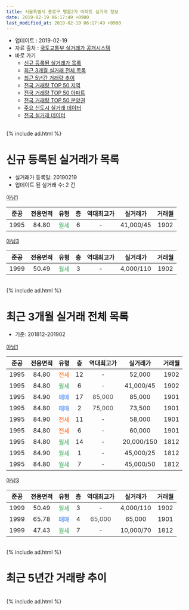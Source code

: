 ```yaml
---
title: 서울특별시 종로구 명륜2가 아파트 실거래 정보
date: 2019-02-19 06:17:49 +0900
last_modified_at: 2019-02-19 06:17:49 +0900
---
```


* 업데이트 : 2019-02-19
* 자료 출처 : [국토교통부 실거래가 공개시스템](http://rt.molit.go.kr)
* 바로 가기
    * [신규 등록된 실거래가 목록](#신규-등록된-실거래가-목록)
    * [최근 3개월 실거래 전체 목록](#최근-3개월-실거래-전체-목록)
    * [최근 5년간 거래량 추이](#최근-5년간-거래량-추이)
    * [전국 거래량 TOP 50 지역](https://inasie.github.io/apt-trade-info/최근-3개월-전국에서-가장-거래가-많이-발생한-지역)
    * [전국 거래량 TOP 50 아파트](https://inasie.github.io/apt-trade-info/최근-3개월-전국에서-가장-거래가-많이-발생한-아파트)
    * [전국 거래량 TOP 50 분양권](https://inasie.github.io/apt-trade-info/최근-3개월-전국에서-가장-거래가-많이-발생한-분양권)
    * [주요 신도시 실거래 데이터](https://inasie.github.io/apt-trade-info/주요-신도시)
    * [전국 실거래 데이터](https://inasie.github.io/apt-trade-info/전국)
<br>
{% include ad.html %}
<br>

# 신규 등록된 실거래가 목록
* 실거래가 등록일: 20190219
* 업데이트 된 실거래 수: 2 건


[아남1](https://search.naver.com/search.naver?query=%EC%84%9C%EC%9A%B8%ED%8A%B9%EB%B3%84%EC%8B%9C+%EC%A2%85%EB%A1%9C%EA%B5%AC+%EB%AA%85%EB%A5%9C2%EA%B0%80+%EC%95%84%EB%82%A81)

|준공|전용면적|유형|층|역대최고가|실거래가|거래월|
|:---:|:---:|:---:|:---:|:---:|:---:|:---:|
|1995|84.80|<span style="color:#34a853">월세</span>|6|<span style="color:#444444">-</span>|41,000/45|1902|

[아남3](https://search.naver.com/search.naver?query=%EC%84%9C%EC%9A%B8%ED%8A%B9%EB%B3%84%EC%8B%9C+%EC%A2%85%EB%A1%9C%EA%B5%AC+%EB%AA%85%EB%A5%9C2%EA%B0%80+%EC%95%84%EB%82%A83)

|준공|전용면적|유형|층|역대최고가|실거래가|거래월|
|:---:|:---:|:---:|:---:|:---:|:---:|:---:|
|1999|50.49|<span style="color:#34a853">월세</span>|3|<span style="color:#444444">-</span>|4,000/110|1902|


<br>
{% include ad.html %}
<br>

# 최근 3개월 실거래 전체 목록
* 기준: 201812-201902


[아남1](https://search.naver.com/search.naver?query=%EC%84%9C%EC%9A%B8%ED%8A%B9%EB%B3%84%EC%8B%9C+%EC%A2%85%EB%A1%9C%EA%B5%AC+%EB%AA%85%EB%A5%9C2%EA%B0%80+%EC%95%84%EB%82%A81)

|준공|전용면적|유형|층|역대최고가|실거래가|거래월|
|:---:|:---:|:---:|:---:|:---:|:---:|:---:|
|1995|84.80|<span style="color:#ff5a00">전세</span>|12|<span style="color:#444444">-</span>|52,000|1902|
|1995|84.80|<span style="color:#34a853">월세</span>|6|<span style="color:#444444">-</span>|41,000/45|1902|
|1995|84.90|<span style="color:#4285f3">매매</span>|17|<span style="color:#444444">85,000</span>|85,000|1901|
|1995|84.80|<span style="color:#4285f3">매매</span>|2|<span style="color:#444444">75,000</span>|73,500|1901|
|1995|84.90|<span style="color:#ff5a00">전세</span>|11|<span style="color:#444444">-</span>|58,000|1901|
|1995|84.80|<span style="color:#ff5a00">전세</span>|6|<span style="color:#444444">-</span>|60,000|1901|
|1995|84.80|<span style="color:#34a853">월세</span>|14|<span style="color:#444444">-</span>|20,000/150|1812|
|1995|84.90|<span style="color:#34a853">월세</span>|1|<span style="color:#444444">-</span>|45,000/25|1812|
|1995|84.80|<span style="color:#34a853">월세</span>|7|<span style="color:#444444">-</span>|45,000/50|1812|

[아남3](https://search.naver.com/search.naver?query=%EC%84%9C%EC%9A%B8%ED%8A%B9%EB%B3%84%EC%8B%9C+%EC%A2%85%EB%A1%9C%EA%B5%AC+%EB%AA%85%EB%A5%9C2%EA%B0%80+%EC%95%84%EB%82%A83)

|준공|전용면적|유형|층|역대최고가|실거래가|거래월|
|:---:|:---:|:---:|:---:|:---:|:---:|:---:|
|1999|50.49|<span style="color:#34a853">월세</span>|3|<span style="color:#444444">-</span>|4,000/110|1902|
|1999|65.78|<span style="color:#4285f3">매매</span>|4|<span style="color:#444444">65,000</span>|65,000|1901|
|1999|47.43|<span style="color:#34a853">월세</span>|7|<span style="color:#444444">-</span>|10,000/70|1812|


<br>
{% include ad.html %}
<br>

# 최근 5년간 거래량 추이


<div style="width:100%;">
    <canvas id="deal_progress" height="200"></canvas>
</div>

<script>
new Chart(document.getElementById("deal_progress"), {
    type: 'line',
    data: {
        labels: ['201402','201403','201404','201405','201406','201407','201408','201409','201410','201411','201412','201501','201502','201503','201504','201505','201506','201507','201508','201509','201510','201511','201512','201601','201602','201603','201604','201605','201606','201607','201608','201609','201610','201611','201612','201701','201702','201703','201704','201705','201706','201707','201708','201709','201710','201711','201712','201801','201802','201803','201804','201805','201806','201807','201808','201809','201810','201811','201812','201901','201902'],
        datasets: [{
            label: '매매',
            pointRadius: 1,
            data: [1, 4, 2, 1, 2, 1, 3, 1, 1, 2, 8, 2, 3, 6, 3, 0, 4, 2, 2, 2, 5, 3, 4, 4, 1, 1, 1, 3, 3, 2, 1, 4, 4, 4, 2, 4, 1, 3, 3, 3, 1, 1, 1, 1, 1, 2, 2, 1, 2, 5, 1, 0, 1, 2, 0, 2, 2, 6, 0, 3, 0],
            borderColor: "rgba(255, 201, 14, 1)",
            backgroundColor: "rgba(255, 201, 14, 0.5)",
            fill: false,
            lineTension: 0
        },{
            label: '전월세',
            pointRadius: 1,
            data: [10, 7, 4, 3, 4, 4, 4, 2, 5, 4, 9, 9, 6, 6, 5, 5, 4, 3, 6, 2, 3, 3, 8, 6, 4, 4, 3, 6, 5, 3, 3, 6, 3, 6, 8, 6, 7, 6, 2, 4, 2, 4, 2, 6, 5, 3, 7, 8, 11, 6, 3, 5, 3, 6, 1, 1, 3, 5, 4, 2, 3],
            borderColor: "rgba(0, 141, 185, 1)",
            backgroundColor: "rgba(0, 141, 185, 0.5)",
            fill: false,
            lineTension: 0
        }
        ]
    },
    options: {
        responsive: true,
        title: {
            display: false
        },
        tooltips: {
            mode: 'index',
            intersect: false
        },
        hover: {
            mode: 'nearest',
            intersect: true
        },
        scales: {
            xAxes: [{
                display: true,
                scaleLabel: {
                    display: true,
                    labelString: '년/월'
                }
            }],
            yAxes: [{
                display: true,
                ticks: {
                    suggestedMin: 0,
                },
                scaleLabel: {
                    display: true,
                    labelString: '실거래 수'
                }
            }]
        }
    }
});

</script>


<br>
{% include ad.html %}
<br>

